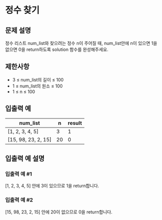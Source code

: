# 정수 찾기


## 문제 설명
정수 리스트 num_list와 찾으려는 정수 n이 주어질 때, num_list안에 n이 있으면 1을 없으면 0을 return하도록 solution 함수를 완성해주세요.

## 제한사항
- 3 ≤ num_list의 길이 ≤ 100
- 1 ≤ num_list의 원소 ≤ 100
- 1 ≤ n ≤ 100

## 입출력 예
|num_list|n|result|
|-|-|-|
|[1, 2, 3, 4, 5]|3|1|
|[15, 98, 23, 2, 15]|20|0|

## 입출력 예 설명

### 입출력 예 #1
[1, 2, 3, 4, 5] 안에 3이 있으므로 1을 return합니다.

### 입출력 예 #2
[15, 98, 23, 2, 15] 안에 20이 없으므로 0을 return합니다.
